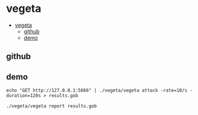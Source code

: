 # vegeta

- [vegeta](#vegeta)
  - [github](#github)
  - [demo](#demo)

## github

## demo

    echo "GET http://127.0.0.1:5666" | ./vegeta/vegeta attack -rate=10/s -duration=120s > results.gob

    ./vegeta/vegeta report results.gob

